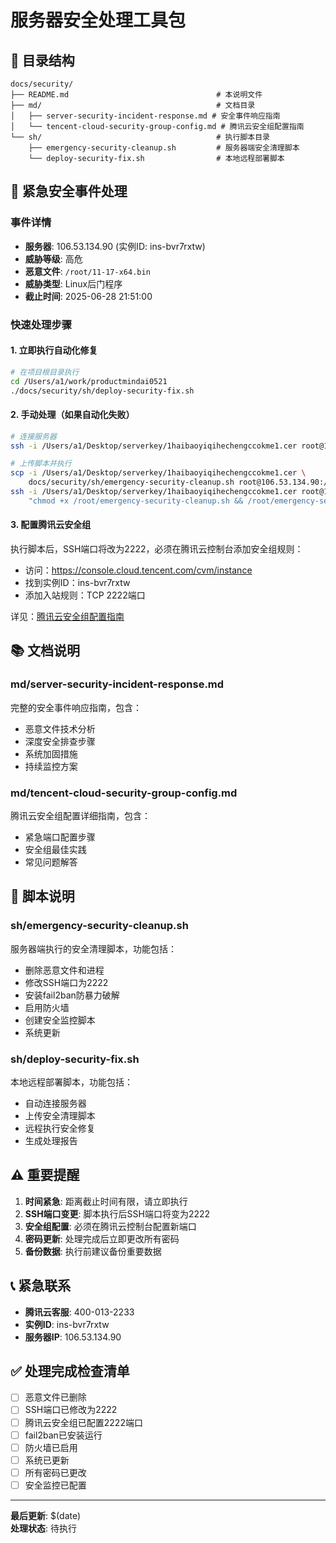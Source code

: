 # 服务器安全处理工具包

## 📁 目录结构

```
docs/security/
├── README.md                                 # 本说明文件
├── md/                                       # 文档目录
│   ├── server-security-incident-response.md # 安全事件响应指南
│   └── tencent-cloud-security-group-config.md # 腾讯云安全组配置指南
└── sh/                                       # 执行脚本目录
    ├── emergency-security-cleanup.sh         # 服务器端安全清理脚本
    └── deploy-security-fix.sh                # 本地远程部署脚本
```

## 🚨 紧急安全事件处理

### 事件详情
- **服务器**: 106.53.134.90 (实例ID: ins-bvr7rxtw)
- **威胁等级**: 高危
- **恶意文件**: `/root/11-17-x64.bin`  
- **威胁类型**: Linux后门程序
- **截止时间**: 2025-06-28 21:51:00

### 快速处理步骤

#### 1. 立即执行自动化修复
```bash
# 在项目根目录执行
cd /Users/a1/work/productmindai0521
./docs/security/sh/deploy-security-fix.sh
```

#### 2. 手动处理（如果自动化失败）
```bash
# 连接服务器
ssh -i /Users/a1/Desktop/serverkey/1haibaoyiqihechengccokme1.cer root@106.53.134.90

# 上传脚本并执行
scp -i /Users/a1/Desktop/serverkey/1haibaoyiqihechengccokme1.cer \
    docs/security/sh/emergency-security-cleanup.sh root@106.53.134.90:/root/
ssh -i /Users/a1/Desktop/serverkey/1haibaoyiqihechengccokme1.cer root@106.53.134.90 \
    "chmod +x /root/emergency-security-cleanup.sh && /root/emergency-security-cleanup.sh"
```

#### 3. 配置腾讯云安全组
执行脚本后，SSH端口将改为2222，必须在腾讯云控制台添加安全组规则：
- 访问：https://console.cloud.tencent.com/cvm/instance
- 找到实例ID：ins-bvr7rxtw
- 添加入站规则：TCP 2222端口

详见：[腾讯云安全组配置指南](md/tencent-cloud-security-group-config.md)

## 📚 文档说明

### md/server-security-incident-response.md
完整的安全事件响应指南，包含：
- 恶意文件技术分析
- 深度安全排查步骤
- 系统加固措施
- 持续监控方案

### md/tencent-cloud-security-group-config.md
腾讯云安全组配置详细指南，包含：
- 紧急端口配置步骤
- 安全组最佳实践
- 常见问题解答

## 🔧 脚本说明

### sh/emergency-security-cleanup.sh
服务器端执行的安全清理脚本，功能包括：
- 删除恶意文件和进程
- 修改SSH端口为2222
- 安装fail2ban防暴力破解
- 启用防火墙
- 创建安全监控脚本
- 系统更新

### sh/deploy-security-fix.sh  
本地远程部署脚本，功能包括：
- 自动连接服务器
- 上传安全清理脚本
- 远程执行安全修复
- 生成处理报告

## ⚠️ 重要提醒

1. **时间紧急**: 距离截止时间有限，请立即执行
2. **SSH端口变更**: 脚本执行后SSH端口将变为2222
3. **安全组配置**: 必须在腾讯云控制台配置新端口
4. **密码更新**: 处理完成后立即更改所有密码
5. **备份数据**: 执行前建议备份重要数据

## 📞 紧急联系

- **腾讯云客服**: 400-013-2233
- **实例ID**: ins-bvr7rxtw
- **服务器IP**: 106.53.134.90

## ✅ 处理完成检查清单

- [ ] 恶意文件已删除
- [ ] SSH端口已修改为2222
- [ ] 腾讯云安全组已配置2222端口
- [ ] fail2ban已安装运行
- [ ] 防火墙已启用
- [ ] 系统已更新
- [ ] 所有密码已更改
- [ ] 安全监控已配置

---

**最后更新**: $(date)  
**处理状态**: 待执行 